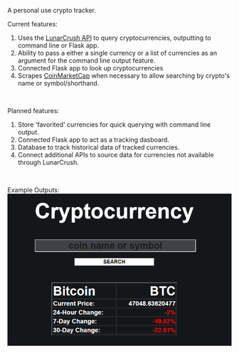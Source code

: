 A personal use crypto tracker.

Current features:<br/>
<ol>
<li>Uses the <a href="https://lunarcrush.com/developers/docs#assets">LunarCrush API</a> to query cryptocurrencies, outputting to command line or Flask app.</li>
<li>Ability to pass a either a single currency or a list of currencies as an argument for the command line output feature.</li>
<li>Connected Flask app to look up cryptocurrencies</li>
<li>Scrapes <a href="https://coinmarketcap.com/">CoinMarketCap</a> when necessary to allow searching by crypto's name or symbol/shorthand.</li>
</ol><br/>

Planned features:<br/>
<ol>
<li>Store 'favorited' currencies for quick querying with command line output.</li>
<li>Connected Flask app to act as a tracking dasboard.</li>
<li>Database to track historical data of tracked currencies.</li>
<li>Connect additional APIs to source data for currencies not available through LunarCrush.</li>
</ol><br/>

Example Outputs:<br/>
![Image of Flask Output](https://github.com/noeldolores/crypto_tracker/blob/master/images/flask_example.png)